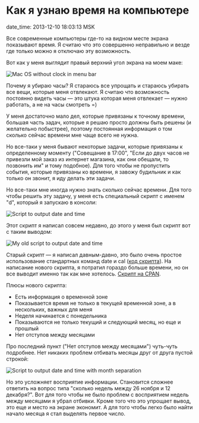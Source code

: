 # Как я узнаю время на компьютере

date_time: 2013-12-10 18:03:13 MSK

Все современные компьютеры где-то на видном месте экрана показывают время. Я
считаю что это совершенно неправильно и везде где только можно я отключаю эту
возможность.

Вот как у меня выглядит правый верхний угол экрана на моем маке:

![Mac OS without clock in menu bar][mac_no_time]

Почему я убираю часы? Я стараюсь все упрощать и стараюсь убирать все вещи,
которые меня отвлекают. Я считаю что возможность постоянно видеть часы — это
штука которая меня отвлекает — нужно работать, а не на часы смотреть =)

У меня достаточно мало дел, которые привязаны к точному времени, большая часть
задач, которые я решаю просто должны быть решены (и желательно побыстрее),
поэтому постоянная информация о том сколько сейчас времени мне чаще всего не
нужна.

Но все-таки у меня бывают некоторые задачи, которые привязаны к определенному
моменту ("Совещание в 17:00", "Если до двух часов не привезли мой заказ из
интернет магазина, как они обещали, то позвонить им" и тому подобное).
Для того чтобы не пропустить события, которые привязаны ко времени, я завожу
будильник и как только он звонит, я иду делать эти задачи.

Но все-таки мне иногда нужно знать сколько сейчас времени. Для того чтобы
решить эту задачу, у меня есть специальный скрипт с именем "d", который я
запускаю в консоли:

![Script to output date and time][d]

Этот скрипт я написал совсем недавно, до этого у меня был скрипт вот с таким
выводом:

![My old script to output date and time][old_d]

Старый скрипт — я написал давным-давно, это было очень простое использование
стандартных команд date и cal ([код скрипта][old_d_code]). На написание нового
скрипта, я потратил гораздо больше времени, но он все выводит именно так как
мне хотелось. [Скрипт на CPAN][d_code].

Плюсы нового скрипта:

 * Есть информация о временной зоне
 * Показывается время не только в текущей временной зоне, а в нескольких,
   важных для меня
 * Неделя начинается с понедельника
 * Показываются не только текущий и следующий месяц, но еще и прошлый
 * Нет отступов между месяцами

Про последний пункт ("Нет отступов между месяцами") чуть-чуть подробнее. Нет
никаких проблем отбивать месяцы друг от друга пустой строкой:

![Script to output date and time with month separation][with_month_separation]

Но это усложняет восприятие информации. Становится сложнее ответить на вопрос
типа "сколько недель между 26 ноября и 12 декабря?". Вот для того чтобы не
было проблем с восприятием недель между месяцами я убрал отбивки. Кроме того
что это упрощает вывод, это еще и место на экране экономит. А для того чтобы
легко было найти начало месяца я стал выделять первое число.

 [mac_no_time]: https://upload.bessarabov.ru/bessarabov/O9BZYWTZjFBYchkxKOqWNdYzlfg.png
 [d]: https://upload.bessarabov.ru/bessarabov/HxFm0kqxt09u6Xy71qfhB91asqA.png
 [old_d]: https://upload.bessarabov.ru/bessarabov/sXt6fN5vZaWIjHbLArR1oVRgOrg.png
 [old_d_code]: https://gist.github.com/bessarabov/7890748
 [d_code]: https://metacpan.org/pod/App::D
 [with_month_separation]: https://upload.bessarabov.ru/bessarabov/q1ID6HwFDlLI38xB4R6ce9R9oHc.png

